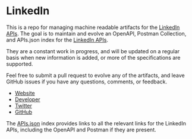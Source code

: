 # LinkedInThis is a repo for managing machine readable artifacts for the [LinkedIn APIs](http://linkedin.com). The goal is to maintain and evolve an OpenAPI, Postman Collection, and APIs.json index for the [LinkedIn APIs](http://linkedin.com).They are a constant work in progress, and will be updated on a regular basis when new information is added, or more of the specifications are supported.Feel free to submit a pull request to evolve any of the artifacts, and leave GitHub issues if you have any questions, comments, or feedback.- [Website](http://linkedin.com)- [Developer](http://linkedin.com)- [Twitter](https://twitter.com/LinkedIn)- [GitHub](https://github.com/linkedin)The [APIs.json](https://github.com/api-evangelist/linkedin/blob/master/apis.json) index provides links to all the relevant links for the LinkedIn APIs, including the OpenAPI and Postman if they are present.